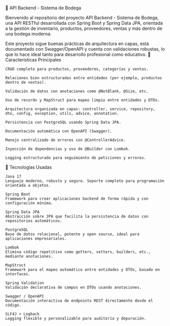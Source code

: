 🏬 API Backend - Sistema de Bodega

Bienvenido al repositorio del proyecto API Backend - Sistema de Bodega, una API RESTful desarrollada con Spring Boot y Spring Data JPA, orientada a la gestión de inventario, productos, proveedores, ventas y más dentro de una bodega moderna.

Este proyecto sigue buenas prácticas de arquitectura en capas, está documentado con Swagger/OpenAPI y cuenta con validaciones robustas, lo que lo hace ideal tanto para desarrollo profesional como educativo.
🚀 Características Principales

    CRUD completo para productos, proveedores, categorías y ventas.

    Relaciones bien estructuradas entre entidades (por ejemplo, productos dentro de ventas).

    Validación de datos con anotaciones como @NotBlank, @Size, etc.

    Uso de records y MapStruct para mapeo limpio entre entidades y DTOs.

    Arquitectura organizada en capas: controller, service, repository, dto, config, exception, utils, advice, annotation.

    Persistencia con PostgreSQL usando Spring Data JPA.

    Documentación automática con OpenAPI (Swagger).

    Manejo centralizado de errores con @ControllerAdvice.

    Inyección de dependencias y uso de @Builder con Lombok.

    Logging estructurado para seguimiento de peticiones y errores.

🔧 Tecnologías Usadas

    Java 17
    Lenguaje moderno, robusto y seguro. Soporte completo para programación orientada a objetos.

    Spring Boot
    Framework para crear aplicaciones backend de forma rápida y con configuración mínima.

    Spring Data JPA
    Abstracción sobre JPA que facilita la persistencia de datos con repositorios automáticos.

    PostgreSQL
    Base de datos relacional, potente y open source, ideal para aplicaciones empresariales.

    Lombok
    Elimina código repetitivo como getters, setters, builders, etc., mediante anotaciones.

    MapStruct
    Framework para el mapeo automático entre entidades y DTOs, basado en interfaces.

    Spring Validation
    Validación declarativa de campos en DTOs usando anotaciones.

    Swagger / OpenAPI
    Documentación interactiva de endpoints REST directamente desde el código.

    SLF4J + Logback
    Logging flexible y personalizable para auditoría y depuración.
